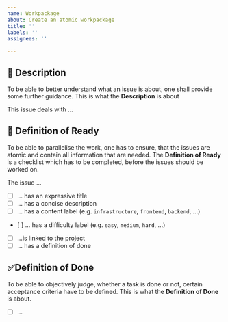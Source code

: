 ```yaml
---
name: Workpackage
about: Create an atomic workpackage
title: ''
labels: ''
assignees: ''

---
```


## 📃 Description
To be able to better understand what an issue is about, one shall provide some further guidance.
This is what the **Description** is about

This issue deals with ...

## 🚧 Definition of Ready
To be able to parallelise the work, one has to ensure, that the issues are atomic and contain all information that are needed. The **Definition of Ready** is a checklist which has to be completed, before the issues should be worked on.

The issue ...

- [ ] ... has an expressive title
- [ ] ... has a concise description
- [ ] ... has a content label (e.g. `infrastructure`, `frontend`, `backend`, ...)
- [ ] ... has a difficulty label (e.g. `easy`, `medium`, `hard`, ...)
- [ ] ...is linked to the project
- [ ] ... has a definition of done

## ✅Definition of Done 
To be able to objectively judge, whether a task is done or not, certain acceptance criteria have to be defined. This is what the **Definition of Done** is about.

- [ ] ...

